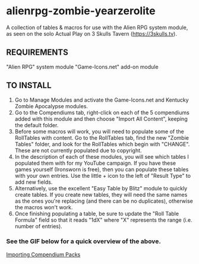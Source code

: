 # alienrpg-zombie-yearzerolite
A collection of tables &amp; macros for use with the Alien RPG system module, as seen on the solo Actual Play on 3 Skulls Tavern (https://3skulls.tv).

## REQUIREMENTS
"Alien RPG" system module
"Game-Icons.net" add-on module

## TO INSTALL
1. Go to Manage Modules and activate the Game-Icons.net and Kentucky Zombie Apocalypse modules.
2. Go to the Compendiums tab, right-click on each of the 5 compendiums added with this module and then choose "Import All Content", keeping the default folder.
3. Before some macros will work, you will need to populate some of the RollTables with content. Go to the RollTables tab, find the new "Zombie Tables" folder, and look for the RollTables which begin with "CHANGE". These are not currently populated due to copyright.
4. In the description of each of these modules, you will see which tables I populated them with for my YouTube campaign. If you have these games yourself (Ironsworn is free), then you can populate these tables with your own entries. Use the little + icon to the left of "Result Type" to add new fields.
5. Alternatively, use the excellent "Easy Table by Blitz" module to quickly create tables. If you create new tables, they will need the same names as the ones you're replacing (and there can be no duplicates), otherwise the macros won't work.
6. Once finishing populating a table, be sure to update the "Roll Table Formula" field so that it reads "1dX" where "X" represents the range (i.e. number of entries).

### See the GIF below for a quick overview of the above.
[Importing Compendium Packs](https://i.ibb.co/H4pWjj4/Importing-Compendium-Packs.gif)
